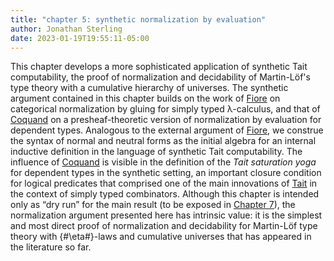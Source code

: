 ```yaml
---
title: "chapter 5: synthetic normalization by evaluation"
author: Jonathan Sterling
date: 2023-01-19T19:55:11-05:00
---
```


This chapter develops a more sophisticated application of synthetic Tait computability, the proof of normalization and decidability of Martin-Löf's type theory with a cumulative hierarchy of universes. The synthetic argument contained in this chapter builds on the work of [Fiore](fiore-2002) on categorical normalization by gluing for simply typed λ-calculus, and that of [Coquand](coquand-2019) on a presheaf-theoretic version of normalization by evaluation for dependent types. Analogous to the external argument of [Fiore](fiore-2002), we construe the syntax of normal and neutral forms as the initial algebra for an internal inductive definition in the language of synthetic Tait computability. The influence of [Coquand](coquand-2019) is visible in the definition of the *Tait saturation yoga* for dependent types in the synthetic setting, an important closure condition for logical predicates that comprised one of the main innovations of [Tait](tait-1967) in the context of simply typed combinators. Although this chapter is intended only as “dry run” for the main result (to be exposed in [Chapter 7](jms-0014)), the normalization argument presented here has intrinsic value: it is the simplest and most direct proof of normalization and decidability for Martin-Löf type theory with {#\eta#}-laws and cumulative universes that has appeared in the literature so far.
